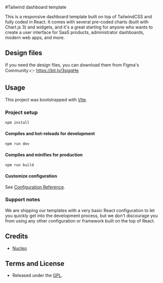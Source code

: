 #Tailwind dashboard template

This is a responsive dashboard template built on top of TailwindCSS and fully coded in React. It comes with several pre-coded charts (built with Chart.js 3) and widgets, and it's a great starting for anyone who wants to create a user interface for SaaS products, administrator dashboards, modern web apps, and more.

## Design files

If you need the design files, you can download them from Figma's Community 👉 https://bit.ly/3sigqHe


## Usage

This project was bootstrapped with [Vite](https://vitejs.dev/).

### Project setup
```
npm install
```

#### Compiles and hot-reloads for development
```
npm run dev
```

#### Compiles and minifies for production
```
npm run build
```

#### Customize configuration
See [Configuration Reference](https://vitejs.dev/guide/).

### Support notes
We are shipping our templates with a very basic React configuration to let you quickly get into the development process, but we don't discourage you from using any other configuration or framework built on the top of React. 
## Credits

- [Nucleo](https://nucleoapp.com/)

## Terms and License

- Released under the [GPL](https://www.gnu.org/licenses/gpl-3.0.html).

